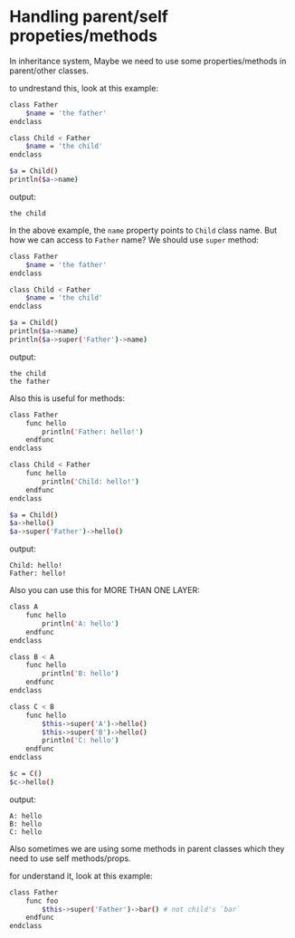 # Handling parent/self propeties/methods
In inheritance system, Maybe we need to use some properties/methods in parent/other classes.

to undrestand this, look at this example:

```bash
class Father
    $name = 'the father'
endclass

class Child < Father
    $name = 'the child'
endclass

$a = Child()
println($a->name)
```

output:

```
the child
```

In the above example, the `name` property points to `Child` class name. But how we can access to `Father` name? We should use `super` method:

```bash
class Father
    $name = 'the father'
endclass

class Child < Father
    $name = 'the child'
endclass

$a = Child()
println($a->name)
println($a->super('Father')->name)
```

output:

```
the child
the father
```

Also this is useful for methods:

```bash
class Father
    func hello
        println('Father: hello!')
    endfunc
endclass

class Child < Father
    func hello
        println('Child: hello!')
    endfunc
endclass

$a = Child()
$a->hello()
$a->super('Father')->hello()
```

output:

```
Child: hello!
Father: hello!
```

Also you can use this for MORE THAN ONE LAYER:

```bash
class A
    func hello
        println('A: hello')
    endfunc
endclass

class B < A
    func hello
        println('B: hello')
    endfunc
endclass

class C < B
    func hello
        $this->super('A')->hello()
        $this->super('B')->hello()
        println('C: hello')
    endfunc
endclass

$c = C()
$c->hello()
```

output:

```
A: hello
B: hello
C: hello
```

Also sometimes we are using some methods in parent classes which they need to use self methods/props.

for understand it, look at this example:

```bash
class Father
    func foo
        $this->super('Father')->bar() # not child's `bar`
    endfunc
endclass
```
